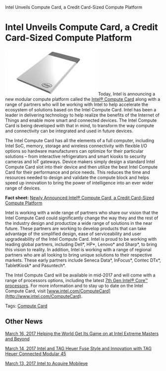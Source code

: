 Intel Unveils Compute Card, a Credit Card-Sized Compute Platform

# Intel Unveils Compute Card, a Credit Card-Sized Compute Platform

[![compute-card-2x1](../_resources/987e5bb2f926dbc74e13baaf79148cf3.jpg)](http://simplecore.intel.com/newsroom/wp-content/uploads/sites/11/2017/01/compute-card-side-angled.png)Today, Intel is announcing a new modular compute platform called the [Intel® Compute Card](http://www.intel.com/ComputeCard) along with a range of partners who will be working with Intel to help accelerate the ecosystem of solutions based on the Intel Compute Card. Intel has been a leader in delivering technology to help realize the benefits of the Internet of Things and enable more smart and connected devices. The Intel Compute Card is being developed with that in mind, to transform the way compute and connectivity can be integrated and used in future devices.

The Intel Compute Card has all the elements of a full computer, including Intel SoC, memory, storage and wireless connectivity with flexible I/O options so hardware manufacturers can optimize for their particular solutions – from interactive refrigerators and smart kiosks to security cameras and IoT gateways. Device makers simply design a standard Intel Compute Card slot into their device and then utilize the best Intel Compute Card for their performance and price needs. This reduces the time and resources needed to design and validate the compute block and helps speed up innovation to bring the power of intelligence into an ever wider range of devices.

**Fact sheet:** [Newly Announced Intel® Compute Card, a Credit Card-Sized Compute Platform](http://newsroom.intel.com/newsroom/wp-content/uploads/sites/11/2017/01/intel-compute-card-fact-sheet.pdf)

Intel is working with a wide range of partners who share our vision that the Intel Compute Card could significantly change the way they and the rest of the industry design and productize a wide range of solutions in the near future. These partners are working to develop products that can take advantage of the simplified design, ease of serviceability and user upgradeability of the Intel Compute Card. Intel is proud to be working with leading global partners, including Dell*, HP*, Lenovo* and Sharp*, to bring this vision to reality. In addition, Intel is working with a range of regional partners who are all looking to bring unique solutions to their respective markets. These early partners include Seneca Data*, InFocus*, Contec DTx*, TabletKiosk* and Pasuntech*.

The Intel Compute Card will be available in mid-2017 and will come with a range of processors options, including the latest [7th Gen Intel® Core™ processors](http://www.intel.com/content/www/us/en/processors/core/core-processor-family.html). For more information and to stay up to date on the Intel Compute Card, visit [www.intel.com/ComputeCard](http://www.intel.com/ComputeCard).

Tags: [Compute Card](https://newsroom.intel.com/tag/compute-card/)

## Other News

 [     March 16, 2017    Helping the World Get Its Game on at Intel Extreme Masters and Beyond](https://newsroom.intel.com/editorials/helping-world-get-game-intel-extreme-masters-beyond/)

 [     March 14, 2017    Intel and TAG Heuer Fuse Style and Innovation with TAG Heuer Connected Modular 45](https://newsroom.intel.com/news/intel-tag-heuer-fuse-style-innovation-tag-heuer-connected-modular-45/)

 [     March 13, 2017    Intel to Acquire Mobileye](https://newsroom.intel.com/news-releases/intel-acquire-mobileye/)